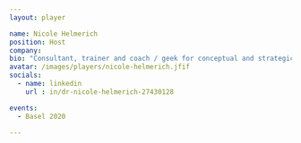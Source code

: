 ```yaml
---
layout: player

name: Nicole Helmerich
position: Host
company: 
bio: "Consultant, trainer and coach / geek for conceptual and strategic planning"
avatar: /images/players/nicole-helmerich.jfif
socials:
  - name: linkedin
    url : in/dr-nicole-helmerich-27430128

events:
  - Basel 2020

---
```

